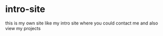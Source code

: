 # intro-site
this is my own site like my intro site where you could contact me and also view my projects

